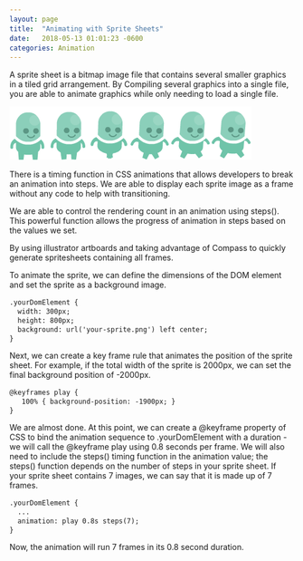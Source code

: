 ```yaml
---
layout: page
title:  "Animating with Sprite Sheets"
date:   2018-05-13 01:01:23 -0600
categories: Animation
---
```

<style>
.monster {
  margin: 0 auto;
  width: 70px;
  height: 94px;
  background: url('/assets/img/bluemansprite.png') left center;
  animation: play 0.8s steps(6) infinite;
}
@keyframes play {
 100% { background-position: -429px; }
}
img {margin: 0 auto;}

</style>

A sprite sheet is a bitmap image file that contains several smaller graphics in a tiled grid arrangement. By Compiling several graphics into a single file, you are able to animate graphics while only needing to load a single file.

<img src="/assets/img/bluemansprite.png">

There is a timing function in CSS animations that allows developers to break an animation into steps. We are able to display each sprite image as a frame without any code to help with transitioning.

We are able to control the rendering count in an animation using steps(). This powerful function allows the progress of animation in steps based on the values we set.

By using illustrator artboards and taking advantage of Compass to quickly generate spritesheets containing all frames.

To animate the sprite, we can define the dimensions of the DOM element and set the sprite as a background image.
```
.yourDomElement {
  width: 300px;
  height: 800px;
  background: url('your-sprite.png') left center;
}
```

Next, we can create a key frame rule that animates the position of the sprite sheet. For example, if the total width of the sprite is 2000px, we can set the final background position of -2000px.
```
@keyframes play {
   100% { background-position: -1900px; }
}
```

We are almost done. At this point, we can create a @keyframe property of CSS to bind the animation sequence to .yourDomElement with a duration - we will call the @keyframe play using 0.8 seconds per frame. We will also need to include the steps() timing function in the animation value; the steps() function depends on the number of steps in your sprite sheet. If your sprite sheet contains 7 images, we can say that it is made up of 7 frames.
```
.yourDomElement {
  ...
  animation: play 0.8s steps(7);
}
```

Now, the animation will run 7 frames in its 0.8 second duration.

<div class="monster">
</div>

